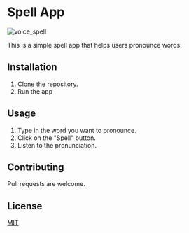 # Spell App
![voice_spell](https://github.com/sagarjgb2/spell-android-app/assets/75424678/6b1e9d41-5fce-426f-9d40-f460253ad84a)

This is a simple spell app that helps users pronounce words.

## Installation

1. Clone the repository.
2. Run the app

## Usage

1. Type in the word you want to pronounce.
2. Click on the "Spell" button.
3. Listen to the pronunciation.

## Contributing

Pull requests are welcome.


## License

[MIT](https://choosealicense.com/licenses/mit/)
